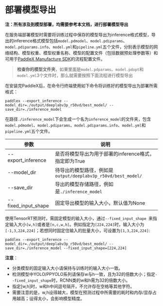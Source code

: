 # 部署模型导出

**注：所有涉及到模型部署，均需要参考本文档，进行部署模型导出**  

在服务端部署模型时需要将训练过程中保存的模型导出为inference格式模型，导出的inference格式模型包括`model.pdmodel`、`model.pdiparams`、`model.pdiparams.info`、`model.yml`和`pipeline.yml`五个文件，分别表示模型的网络结构、模型权重、模型权重名称、模型的配置文件（包括数据预处理参数等）和可用于[PaddleX Manufacture SDK](https://github.com/PaddlePaddle/PaddleX/tree/develop/deploy/cpp/docs/manufacture_sdk)的流程配置文件。

> **检查你的模型文件夹**，如果里面是`model.pdparams`、`model.pdopt`和`model.yml`3个文件时，那么就需要按照下面流程进行模型导出

在安装完PaddleX后，在命令行终端使用如下命令将训练好的模型导出为部署所需格式：

```commandline
paddlex --export_inference --model_dir=./output/deeplabv3p_r50vd/best_model/ --save_dir=./inference_model
```

在路径`./inference_model`下会生成一个名为`inference_model`的文件夹，包含`model.pdmodel`、`model.pdiparams`、`model.pdiparams.info`、`model.yml`和`pipeline.yml`五个文件。


| 参数 | 说明 |
| ---- | ---- |
| --export_inference | 是否将模型导出为用于部署的inference格式，指定即为True |
| --model_dir | 待导出的模型路径，例如是`output/deeplabv3p_r50vd/best_model/` |
| --save_dir | 导出的模型存储路径，例如是`./inference_model` |
| --fixed_input_shape | 固定导出模型的输入大小，默认值为None |

使用TensorRT预测时，需固定模型的输入大小，通过`--fixed_input_shape `来指定输入大小`[w,h]`或者是`[n,c,w,h]`。例如指定为`[224,224]`时，输入大小为`[-1,3,224,224]`；若想同时固定住输入的批量大小，可设置为`[1,3,224,224]`:

```commandline
paddlex --export_inference --model_dir=./output/deeplabv3p_r50vd/best_model/ --save_dir=./inference_model --fixed_input_shape=[224,224]
```

**注意**：
- 分类模型的固定输入大小请保持与训练时的输入大小一致。
- 检测模型中YOLO/PPYOLO系列请保存w与h一致，且为32的倍数大小；指定`--fixed_input_shape`时，RCNN类的w和h需为32的倍数大小。
- 指定[w,h]时，w和h中间逗号隔开，不允许存在空格等其他字符。
- 需要注意的是，w,h设得越大，模型在预测过程中所需要的耗时和内存/显存占用越高；设得太小，会影响模型精度。

